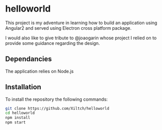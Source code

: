 # helloworld

This project is my adventure in learning how to build an application using Angular2 and served using Electron cross platform package.

I would also like to give tribute to @joaogarin whose project I relied on to provide some guidance regarding the design.

## Dependancies

The application relies on Node.js

## Installation

To install the repository the following commands:

```bash
git clone https://github.com/Xiltch/helloworld
cd helloworld
npm install
npm start
```
